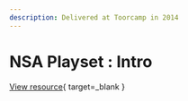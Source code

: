 ```yaml
---
description: Delivered at Toorcamp in 2014
---
```


# NSA Playset : Intro

[View resource](https://www.youtube.com/watch?v=q-9SMCehrnw){ target=_blank }
